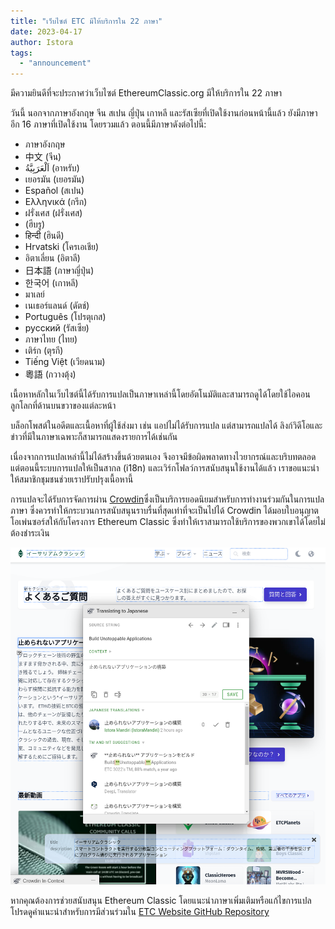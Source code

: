 ```yaml
---
title: "เว็บไซต์ ETC มีให้บริการใน 22 ภาษา"
date: 2023-04-17
author: Istora
tags:
  - "announcement"
---
```


มีความยินดีที่จะประกาศว่าเว็บไซต์ EthereumClassic.org มีให้บริการใน 22 ภาษา

วันนี้ นอกจากภาษาอังกฤษ จีน สเปน ญี่ปุ่น เกาหลี และรัสเซียที่เปิดใช้งานก่อนหน้านี้แล้ว ยังมีภาษาอีก 16 ภาษาที่เปิดใช้งาน โดยรวมแล้ว ตอนนี้มีภาษาดังต่อไปนี้:

- ภาษาอังกฤษ
- 中文 (จีน)
- اَلْعَرَبِيَّةُ (อาหรับ)
- เยอรมัน (เยอรมัน)
- Español (สเปน)
- Ελληνικά (กรีก)
- ฝรั่งเศส (ฝรั่งเศส)
- (ฮีบรู)
- हिन्दी (ฮินดี)
- Hrvatski (โครเอเชีย)
- อิตาเลี่ยน (อิตาลี)
- 日本語 (ภาษาญี่ปุ่น)
- 한국어 (เกาหลี)
- มาเลย์
- เนเธอร์แลนด์ (ดัตช์)
- Português (โปรตุเกส)
- русский (รัสเซีย)
- ภาษาไทย (ไทย)
- เติร์ก (ตุรกี)
- Tiếng Việt (เวียดนาม)
- 粵語 (กวางตุ้ง)

เนื้อหาหลักในเว็บไซต์นี้ได้รับการแปลเป็นภาษาเหล่านี้โดยอัตโนมัติและสามารถดูได้โดยใช้ไอคอนลูกโลกที่ด้านบนขวาของแต่ละหน้า

บล็อกโพสต์ในอดีตและเนื้อหาที่ผู้ใช้ส่งมา เช่น แอปไม่ได้รับการแปล แต่สามารถแปลได้ ลิงก์วิดีโอและข่าวที่มีในภาษาเฉพาะก็สามารถแสดงรายการได้เช่นกัน

เนื่องจากการแปลเหล่านี้ไม่ได้สร้างขึ้นด้วยตนเอง จึงอาจมีข้อผิดพลาดทางไวยากรณ์และบริบทตลอด แต่ตอนนี้ระบบการแปลให้เป็นสากล (i18n) และเวิร์กโฟลว์การสนับสนุนใช้งานได้แล้ว เราขอแนะนำให้สมาชิกชุมชนช่วยเราปรับปรุงเนื้อหานี้

การแปลจะได้รับการจัดการผ่าน [Crowdin](https://crowdin.com)ซึ่งเป็นบริการยอดนิยมสำหรับการทำงานร่วมกันในการแปลภาษา ซึ่งควรทำให้กระบวนการสนับสนุนราบรื่นที่สุดเท่าที่จะเป็นไปได้ Crowdin ได้มอบใบอนุญาตโอเพ่นซอร์สให้กับโครงการ Ethereum Classic ซึ่งทำให้เราสามารถใช้บริการของพวกเขาได้โดยไม่ต้องชำระเงิน

![ภาพหน้าจอของ Crowdin Inline Editor](./crowdin.png)

หากคุณต้องการช่วยสนับสนุน Ethereum Classic โดยแนะนำภาษาเพิ่มเติมหรือแก้ไขการแปล โปรดดูคำแนะนำสำหรับการมีส่วนร่วมใน [ETC Website GitHub Repository](https://github.com/ethereumclassic/ethereumclassic.github.io)